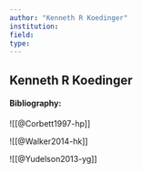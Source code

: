 ```yaml
---
author: "Kenneth R Koedinger"
institution:
field:
type:
---
```


## Kenneth R Koedinger
#### Bibliography:

![[@Corbett1997-hp]]

![[@Walker2014-hk]]

![[@Yudelson2013-yg]]